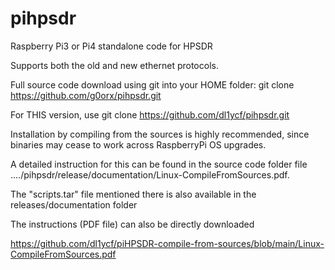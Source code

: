 # pihpsdr
Raspberry Pi3 or Pi4 standalone code for HPSDR

Supports both the old and new ethernet protocols.

Full source code download using git into your HOME folder:
git clone https://github.com/g0orx/pihpsdr.git

For THIS version, use
git clone https://github.com/dl1ycf/pihpsdr.git

Installation by compiling from the sources is highly recommended,
since binaries may cease to work across RaspberryPi OS upgrades.

A detailed instruction for this can be found in the source code
folder file ..../pihpsdr/release/documentation/Linux-CompileFromSources.pdf.

The "scripts.tar" file mentioned there is also available in the
releases/documentation folder

The instructions (PDF file) can also be directly downloaded

https://github.com/dl1ycf/piHPSDR-compile-from-sources/blob/main/Linux-CompileFromSources.pdf 
